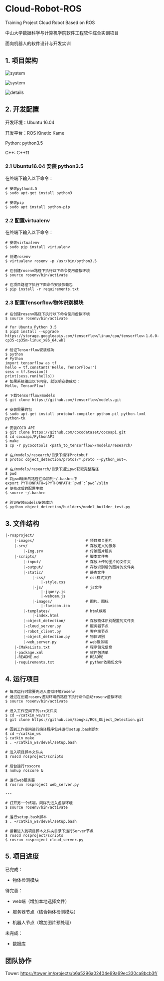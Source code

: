 # Cloud-Robot-ROS

Training Project Cloud Robot Based on ROS

中山大学数据科学与计算机学院软件工程软件综合实训项目

面向机器人的软件设计与开发实训



## 1. 项目架构

![system](./images/design.png)



![system](./images/overview.png)



![details](./images/details.png)



## 2. 开发配置

开发环境：Ubuntu 16.04

开发平台：ROS Kinetic Kame

Python: python3.5

C++: C++11

### 2.1 Ubuntu16.04 安装 python3.5

在终端下输入以下命令：

```shell
# 安装python3.5
$ sudo apt-get install python3

# 安装pip
$ sudo apt install python-pip
```

### 2.2 配置virtualenv

在终端下输入以下命令：

```shell
# 安装virtualenv
$ sudo pip install virtualenv

# 创建rosenv
$ virtualenv rosenv -p /usr/bin/python3.5

# 在创建rosenv路径下执行以下命令使用虚拟环境
$ source rosenv/bin/activate

# 在项目路径下执行下面命令安装依赖包
$ pip install -r requirements.txt
```

### 2.3 配置Tensorflow物体识别模块

```shell
# 在创建rosenv路径下执行以下命令使用虚拟环境
$ source rosenv/bin/activate

# for Ubuntu Python 3.5
$ pip3 install --upgrade https://storage.googleapis.com/tensorflow/linux/cpu/tensorflow-1.6.0-cp35-cp35m-linux_x86_64.whl

# 验证Tensorflow安装成功
$ python
# Python
import tensorflow as tf
hello = tf.constant('Hello, TensorFlow!')
sess = tf.Session()
print(sess.run(hello))
# 如果系统输出以下内容，就说明安装成功：
Hello, TensorFlow!

# 下载tensorflow/models
$ git clone https://github.com/tensorflow/models.git

# 安装需要的包
$ sudo apt-get install protobuf-compiler python-pil python-lxml python-tk

# 安装COCO API
$ git clone https://github.com/cocodataset/cocoapi.git
$ cd cocoapi/PythonAPI
$ make
$ cp -r pycocotools <path_to_tensorflow>/models/research/

# 在/models/research/目录下编译Protobuf
$ protoc object_detection/protos/*.proto --python_out=.

# 在/models/research/目录下通过pwd获取完整路径
$ pwd
# 将pwd输出的路径在添加到~/.bashrc中
export PYTHONPATH=$PYTHONPATH:`pwd`:`pwd`/slim
# 使修改后的配置生效
$ source ~/.bashrc

# 验证安装models安装成功
$ python object_detection/builders/model_builder_test.py
```



## 3. 文件结构

```
|-rosproject/
    |-images/                       # 项目相关图片
    |-srv/                          # 存放定义的服务
        |-Img.srv                   # 传输图片服务    
    |-scripts/                      # 脚本文件夹
        |-input/                    # 存放上传的图片的文件夹
        |-output/                   # 存放识别后的图片的文件夹
    	|-static/                   # 静态文件
            |-css/                  # css样式文件
                |-style.css
            |-js/                   # js文件
                |-jquery.js
                |-webcam.js
            |-images/               # 图片、图标
                |-favicon.ico
   	    |-templates/                # html模版
   	        |-index.html
        |-object_detection/         # 存放物体识别配置的文件夹
        |-cloud_server.py           # 服务器节点
        |-robot_client.py           # 客户端节点
        |-object_detection.py       # 物体识别
        |-web_server.py             # web服务端
    |-CMakeLists.txt                # 程序包元信息
    |-package.xml                   # 软件包清单
    |-README.md                     # README
    |-requirements.txt              # python依赖包文件
```



## 4. 运行项目

```shell
# 每次运行时需要先进入虚拟环境rosenv
# 通过在创建rosenv虚拟环境的路径下执行命令启动rosenv虚拟环境
$ source rosenv/bin/activate

# 进入工作空间下的src文件夹
$ cd ~/catkin_ws/src
$ git clone https://github.com/Songkc/ROS_Object_Detection.git

# 回到工作空间进行编译程序包并运行setup.bash脚本
$ cd ~/catkin_ws
$ catkin_make
$ . ~/catkin_ws/devel/setup.bash

# 进入项目脚本文件夹
$ roscd rosproject/scripts

# 后台运行roscore
$ nohup roscore &

# 运行web服务器
$ rosrun rosproject web_server.py

---

# 打开另一个终端，同样先进入虚拟环境
$ source rosenv/bin/activate

# 运行setup.bash脚本
$ . ~/catkin_ws/devel/setup.bash

# 接着进入到项目脚本文件夹目录下运行Server节点
$ roscd rosproject/scripts
$ rosrun rosproject cloud_server.py
```



## 5. 项目进度

已完成：

* 物体检测模块

待完善：

* web端（增加本地选择文件）

* 服务器节点（结合物体检测模块）
* 机器人节点（增加图片预处理）

未完成：

* 数据库



## 团队协作

Tower: <https://tower.im/projects/b6a5296a02404e99a69ec330ca8bcb3f/>